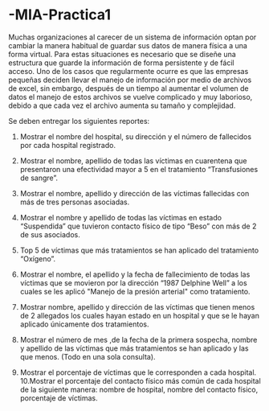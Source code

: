 # -MIA-Practica1
Muchas organizaciones al carecer de un sistema de información optan por cambiar la manera habitual de guardar sus datos de manera física a una forma virtual. Para estas situaciones es necesario que se diseñe una estructura que guarde la información de forma persistente y de fácil acceso. Uno de los casos que regularmente ocurre es que las empresas pequeñas deciden llevar el manejo de información por medio de archivos de excel, sin embargo, después de un tiempo al aumentar el volumen de datos el manejo de estos archivos se vuelve complicado y muy laborioso, debido a que cada vez el archivo aumenta su tamaño y complejidad.

Se deben entregar los siguientes reportes:
1. Mostrar el nombre del hospital, su dirección y el número de fallecidos por
cada hospital registrado.
2. Mostrar el nombre, apellido de todas las víctimas en cuarentena que
presentaron una efectividad mayor a 5 en el tratamiento “Transfusiones de
sangre”.
3. Mostrar el nombre, apellido y dirección de las víctimas fallecidas con más de
tres personas asociadas.
4. Mostrar el nombre y apellido de todas las víctimas en estado “Suspendida”
que tuvieron contacto físico de tipo “Beso” con más de 2 de sus asociados.
5. Top 5 de víctimas que más tratamientos se han aplicado del tratamiento
“Oxígeno”.
6. Mostrar el nombre, el apellido y la fecha de fallecimiento de todas las
víctimas que se movieron por la dirección “1987 Delphine Well” a los cuales
se les aplicó "Manejo de la presión arterial" como tratamiento.

7. Mostrar nombre, apellido y dirección de las víctimas que tienen menos de 2
allegados los cuales hayan estado en un hospital y que se le hayan aplicado
únicamente dos tratamientos.
8. Mostrar el número de mes ,de la fecha de la primera sospecha, nombre y
apellido de las víctimas que más tratamientos se han aplicado y las que
menos. (Todo en una sola consulta).
9. Mostrar el porcentaje de víctimas que le corresponden a cada hospital.
10.Mostrar el porcentaje del contacto físico más común de cada hospital de la
siguiente manera: nombre de hospital, nombre del contacto físico, porcentaje
de víctimas.
